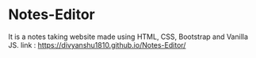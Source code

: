 # Notes-Editor
It is a notes taking website made using HTML, CSS, Bootstrap and Vanilla JS.
link : https://divyanshu1810.github.io/Notes-Editor/
